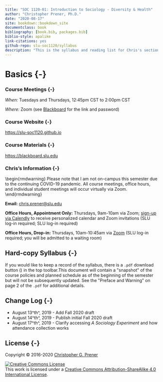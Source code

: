 ```yaml
--- 
title: "SOC 1120-01: Introduction to Sociology - Diversity & Health"
author: "Christopher Prener, Ph.D."
date: "2020-08-17"
site: bookdown::bookdown_site
documentclass: book
bibliography: [book.bib, packages.bib]
biblio-style: apalike
link-citations: yes
github-repo: slu-soc1120/syllabus
description: "This is the syllabus and reading list for Chris's section of SOC 1120."
---
```


# Basics {-}

### Course Meetings {-}

*When:* Tuesdays and Thursdays, 12:45pm CST to 2:00pm CST

*Where:*  Zoom (see <a href = "https://blackboard.slu.edu" target = "_blank">Blackboard</a> for the link and password)

### Course Website {-}

<https://slu-soc1120.github.io>

### Course Materials {-}

<https://blackboard.slu.edu>

### Chris’s Information {-}

\begin{rmdwarning}
Please note that I am not on-campus this semester due to the continuing
COVID-19 pandemic. All course meetings, office hours, and individual
student meetings will occur virtually via Zoom.
\end{rmdwarning}

**Email:** <chris.prener@slu.edu>

**Office Hours, Appointment Only:** Thursdays, 9am-10am via Zoom; <a href = "https://calendly.com/chris-prener" target = "_blank">sign-up via Calendly</a> to receive personalized calendar and Zoom invitations (SLU log-in required; SLU log-in required)

**Office Hours, Drop-in:** Thursdays, 10am-10:45am via <a href = "https://slu.zoom.us/j/94750927433" target = "_blank">Zoom</a> (SLU log-in required; you will be admitted to a waiting room)

## Hard-copy Syllabus {-}
If you would like to keep a record of the syllabus, there is a `.pdf` download button (<i class="fa fa-file-pdf-o"></i>) in the top toolbar.This document will contain a "snapshot" of the course policies and planned schedule as of the beginning of the semester but will not be subsequently updated. See the "Preface and Warning" on page 2 of the `.pdf` for additional details.

## Change Log {-}

* August 13^th^, 2019 - Add Fall 2020 draft
* August 14^th^, 2019 - Publish initial Fall 2020 draft
* August 17^th^, 2019 - Clarify accessing *A Sociology Experiment* and how attendance collection works

## License {-}
Copyright © 2016-2020 [Christopher G. Prener](https://chris-prener.github.io)

<a rel="license" href="http://creativecommons.org/licenses/by-sa/4.0/"><img alt="Creative Commons License" style="border-width:0" src="https://i.creativecommons.org/l/by-sa/4.0/88x31.png" /></a><br />This work is licensed under a <a rel="license" href="http://creativecommons.org/licenses/by-sa/4.0/">Creative Commons Attribution-ShareAlike 4.0 International License</a>.


